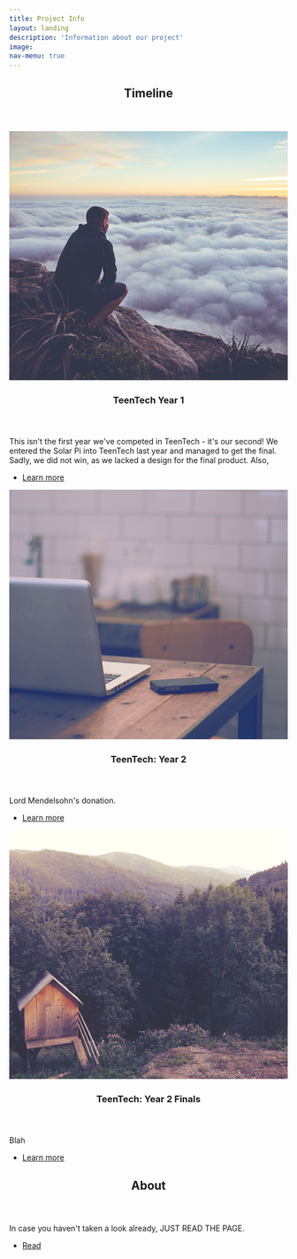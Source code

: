 ```yaml
---
title: Project Info
layout: landing
description: 'Information about our project'
image: 
nav-menu: true
---
```


<!-- Main -->

<div id="main">
<!-- One -->

<section id="one">
	<div class="inner">
		<header class="major">
			<h2>Timeline</h2>
		</header>
		<!-- <p>Something is supposed to go here...</p> -->
	</div>
</section>
<!-- Two -->

<section id="two" class="spotlights">
	<section>
		<a href="generic.html" class="image">
			<img src="assets/images/pic08.jpg" alt="" data-position="center center" />
		</a>
		<div class="content">
			<div class="inner">
				<header class="major">
					<h3>TeenTech Year 1</h3>
				</header>
				<p>This isn't the first year we've competed in TeenTech - it's our second! We entered the Solar Pi into TeenTech last year and managed to get the final.
Sadly, we did not win, as we lacked a design for the final product.
                    Also, 
</p>
				<ul class="actions">
					<li><a href="generic.html" class="button">Learn more</a></li>
				</ul>
			</div>
		</div>
	</section>
	<section>
		<a href="generic.html" class="image">
			<img src="assets/images/pic09.jpg" alt="" data-position="top center" />
		</a>
		<div class="content">
			<div class="inner">
				<header class="major">
					<h3>TeenTech: Year 2</h3>
				</header>
				<p>Lord Mendelsohn's donation.</p>
				<ul class="actions">
					<li><a href="generic.html" class="button">Learn more</a></li>
				</ul>
			</div>
		</div>
	</section>
	<section>
		<a href="generic.html" class="image">
			<img src="assets/images/pic10.jpg" alt="" data-position="25% 25%" />
		</a>
		<div class="content">
			<div class="inner">
				<header class="major">
					<h3>TeenTech: Year 2 Finals</h3>
				</header>
				<p>Blah</p>
				<ul class="actions">
					<li><a href="generic.html" class="button">Learn more</a></li>
				</ul>
			</div>
		</div>
	</section>
</section>


<!-- Three -->

<section id="three">
	<div class="inner">
		<header class="major">
			<h2>About</h2>
		</header>
		<p>In case you haven't taken a look already, JUST READ THE PAGE.</p>
		<ul class="actions">
			<li><a href="about.html" class="button next">Read</a></li>
		</ul>
	</div>
</section>

</div>